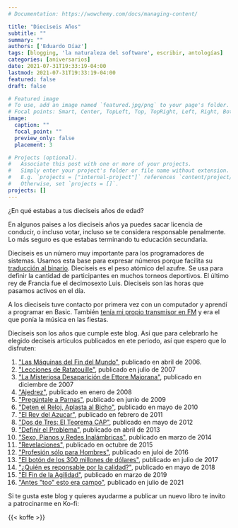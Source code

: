 ```yaml
---
# Documentation: https://wowchemy.com/docs/managing-content/

title: "Dieciseis Años"
subtitle: ""
summary: ""
authors: ['Eduardo Díaz']
tags: [blogging, 'la naturaleza del software', escribir, antologías]
categories: [aniversarios]
date: 2021-07-31T19:33:19-04:00
lastmod: 2021-07-31T19:33:19-04:00
featured: false
draft: false

# Featured image
# To use, add an image named `featured.jpg/png` to your page's folder.
# Focal points: Smart, Center, TopLeft, Top, TopRight, Left, Right, BottomLeft, Bottom, BottomRight.
image:
  caption: ""
  focal_point: ""
  preview_only: false
  placement: 3

# Projects (optional).
#   Associate this post with one or more of your projects.
#   Simply enter your project's folder or file name without extension.
#   E.g. `projects = ["internal-project"]` references `content/project/deep-learning/index.md`.
#   Otherwise, set `projects = []`.
projects: []
---
```


¿En qué estabas a tus dieciseis años de edad? 

En algunos paises a los dieciseis años ya puedes sacar licencia de conducir, o incluso votar, incluso se te considera responsable penalmente. Lo más seguro es que estabas terminando tu educación secundaria.

Dieciseis es un número muy importante para los programadores de sistemas. Usamos esta base para expresar números porque facilita su [traducción al binario](https://www.programando.org/blog/2011/03/06/partir-desde-cero/). Dieciseis es el peso atómico del azufre. Se usa para definir la cantidad de participantes en muchos torneos deportivos. El último rey de Francia fue el decimosexto Luis. Dieciseis son las horas que pasamos activos en el día.

A los dieciseis tuve contacto por primera vez con un computador y aprendí a programar en Basic. También [tenía mi propio transmisor en FM](https://www.akarru.com/blog/2010/09/23/el-espiritu-de-la-radio/) y era el que ponía la música en las fiestas. 

Dieciseis son los años que cumple este blog. Así que para celebrarlo he elegido deciseis artículos publicados en ete periodo, así que espero que lo disfruten:

1. ["Las Máquinas del Fin del Mundo"](/blog/lnds/2006/04/16/las-maquinas-del-fin-del-mundo/), publicado en abril de 2006.
2. ["Lecciones de Ratatouille"](/blog/lnds/2007/07/01/lecciones-de-ratatouille), publicado en julio de 2007
3. ["La Misteriosa Desaparición de Ettore Majorana"](/blog/lnds/2007/12/18/la-misteriosa-desaparicion-de-ettore-majorana), publicado en diciembre de 2007
4. ["Ajedrez"](/blog/lnds/2008/01/18/ajedrez), publicado en enero de 2008
5. ["Pregúntale a Parnas"](/blog/lnds/2009/06/09/preguntale-a-parnas), publicado en junio de 2009
6. ["Deten el Reloj, Aplasta al Bicho"](/blog/lnds/2010/05/27/deten-el-reloj-aplasta-al-bicho), publicado en mayo de 2010
7. ["El Rey del Azucar"](/blog/lnds/2011/02/03/el-rey-del-azucar), publicado en febrero de 2011
8. ["Dos de Tres: El Teorema CAP"](/blog/lnds/2012/05/25/dos-de-tres-el-teorema-cap), publicado en mayo de 2012
9. ["Definir el Problema"](/blog/lnds/2013/04/28/definir-el-problema), publicado en abril de 2013
10. ["Sexo, Pianos y Redes Inalámbricas"](/blog/lnds/2014/03/10/sexo-pianos-y-wifi), publicado en marzo de 2014
11. ["Revelaciones"](/blog/lnds/2015/10/01/revelaciones), publicado en octubre de 2015
12. ["Profesión sólo para Hombres"](/blog/lnds/2016/07/23/profesion-solo-para-hombres), publicado en juloi de 2016
13. ["El botón de los 300 millones de dólares"](/blog/lnds/2017/07/23/el-boton-de-los-300-millones-de-dolares), publicado en julio de 2017
14. ["¿Quién es reponsable por la calidad?"](/blog/lnds/2018/05/06/quien-es-responsable-por-la-calidad), publicado en mayo de 2018
15. ["El Fin de la Agilidad"](/blog/lnds/2019/03/17/el-fin-de-la-agilidad), publicado en marzo de 2019
16. ["Antes \"too" esto era campo"](/blog/lnds/2021/07/11/antes-too-esto-era-campo), publicado en julio de 2021

Si te gusta este blog y quieres ayudarme a publicar un nuevo libro te invito a patrocinarme en Ko-fi:

{{< koffe >}}